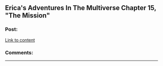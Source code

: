 ## Erica's Adventures In The Multiverse Chapter 15, "The Mission"

### Post:

[Link to content](http://www.glennthomasdavis.com/books/15-mission/)

### Comments:

---

